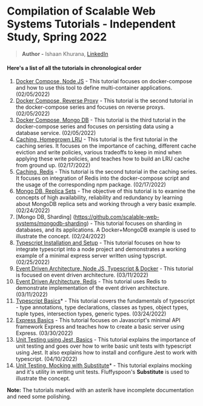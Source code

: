 # Compilation of Scalable Web Systems Tutorials - Independent Study, Spring 2022
> **Author -** Ishaan Khurana, [LinkedIn](https://www.linkedin.com/in/ishaan-khurana-46968679/)

#### Here's a list of all the tutorials in chronological order
1. [Docker Compose, Node JS](https://github.com/scalable-web-systems/docker-compose-node) - This tutorial focuses on docker-compose and how to use this tool to define multi-container applications. (02/05/2022)
2. [Docker Compose, Reverse Proxy](https://github.com/scalable-web-systems/docker-compose-reverseproxy) - This tutorial is the second tutorial in the docker-compose series and focuses on reverse proxys. (02/05/2022)
3. [Docker Compose, Mongo DB](https://github.com/scalable-web-systems/docker-compose-mongodb) - This tutorial is the third tutorial in the docker-compose series and focuses on persisting data using a database service. (02/05/2022)
4. [Caching, Homegrown LRU](https://github.com/scalable-web-systems/cache-1) - This tutorial is the first tutorial in the caching series. It focuses on the importance of caching, different cache eviction and write policies, various tradeoffs to keep in mind when applying these write policies, and teaches how to build an LRU cache from ground up. (02/17/2022)
5. [Caching, Redis](https://github.com/scalable-web-systems/cache-2) - This tutorial is the second tutorial in the caching series. It focuses on integration of Redis into the docker-compose script and the usage of the corresponding npm package. (02/17/2022)
6. [Mongo DB, Replica Sets](https://github.com/scalable-web-systems/mongodb-replicaset) - The objective of this tutorial is to examine the concepts of high availability, reliability and redundancy by learning about MongoDB replica sets and working through a very basic example. (02/24/2022)
7. [Mongo DB, Sharding] (https://github.com/scalable-web-systems/mongodb-sharding) - This tutorial focuses on sharding in databases, and its applications. A Docker+MongoDB example is used to illustrate the concept. (02/24/2022)
8. [Typescript Installation and Setup](https://github.com/scalable-web-systems/typescript-node) - This tutorial focuses on how to integrate typescript into a node project and demonstrates a working example of a minimal express server written using typscript. (02/25/2022)
9. [Event Driven Architecture, Node JS, Typescript & Docker](https://github.com/scalable-web-systems/eventbus-1) - This tutorial is focused on event driven architecture. (03/11/2022)
10. [Event Driven Architecture, Redis](https://github.com/scalable-web-systems/eventbus-2) - This tutorial uses Redis to demonstrate implementation of the event driven architecture. (03/11/2022)
11. [Typescript Basics](https://github.com/scalable-web-systems/typescript-basics)* - This tutorial covers the fundamentals of typescript - type annotations, type declarations, classes as types, object types, tuple types, intersection types, generic types. (03/24/2022)
12. [Express Basics](https://github.com/scalable-web-systems/express-nodejs) - This tutorial focuses on Javascript's minimal API framework Express and teaches how to create a basic server using Express. (03/30/2022)
13. [Unit Testing using Jest, Basics](https://github.com/scalable-web-systems/unit-testing-basics) - This tutorial explains the importance of unit testing and goes over how to write basic unit tests with typescript using Jest. It also explains how to install and configure Jest to work with typescript. (04/10/2022)
14. [Unit Testing, Mocking with Substitute](https://github.com/scalable-web-systems/unit-testing-mocking)* - This tutorial explains mocking and it's utility in writing unit tests. Fluffyspoon's **Substitute** is used to illustrate the concept.

**Note:** The tutorials marked with an asterik have incomplete documentation and need some polishing.
